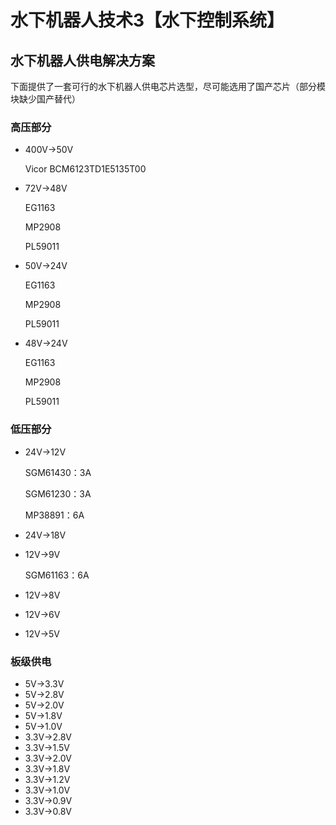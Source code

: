 # 水下机器人技术3【水下控制系统】







## 水下机器人供电解决方案

下面提供了一套可行的水下机器人供电芯片选型，尽可能选用了国产芯片（部分模块缺少国产替代）

### 高压部分

* 400V->50V

    Vicor BCM6123TD1E5135T00

* 72V->48V

    EG1163

    MP2908

    PL59011

* 50V->24V

    EG1163

    MP2908

    PL59011

* 48V->24V

    EG1163

    MP2908

    PL59011

### 低压部分

* 24V->12V

    SGM61430：3A

    SGM61230：3A

    MP38891：6A

* 24V->18V

* 12V->9V

    SGM61163：6A

* 12V->8V

* 12V->6V

* 12V->5V

### 板级供电

* 5V->3.3V
* 5V->2.8V
* 5V->2.0V
* 5V->1.8V
* 5V->1.0V
* 3.3V->2.8V
* 3.3V->1.5V
* 3.3V->2.0V
* 3.3V->1.8V
* 3.3V->1.2V
* 3.3V->1.0V
* 3.3V->0.9V
* 3.3V->0.8V





